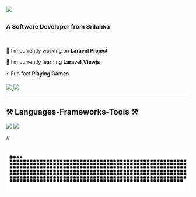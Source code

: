 <h1 align="left">
    <img src="https://readme-typing-svg.herokuapp.com/?font=Righteous&size=35&center=false&vCenter=true&width=500&height=70&duration=4000&lines=Hi+There!+👋;+I'm+Oshada+Viduranga;" />
</h1>



<h3 align="left">A Software Developer from Srilanka</h3>

<br/>

<div align="left">
 
 🔭 I’m currently working on **Laravel Project**
 
 🌱 I’m currently learning **Laravel,Viewjs**

 ⚡ Fun fact **Playing Games**
 
 </div>
 
<div align="left"> 
  <a href="oshadaviduranga5@gmail.com">
    <img src="https://img.shields.io/badge/Gmail-333333?style=for-the-badge&logo=gmail&logoColor=red" />
  </a>
  <a href="https://www.linkedin.com/in/oshada-viduranga-a52884227/" target="_blank">
    <img src="https://img.shields.io/badge/LinkedIn-0077B5?style=for-the-badge&logo=linkedin&logoColor=white" target="_blank" />
  </a>
</div>

 <hr/>


<h2 align="left">⚒️ Languages-Frameworks-Tools ⚒️</h2>

<div align="left">
    <img src="https://skillicons.dev/icons?i=html,css,vscode,github,figma,flutter,php,html,css,laravel,vuejs" />
    <img src="https://skillicons.dev/icons?i=nodejs,javascript,firebase,mongodb,c,java,mysql,photoshop" /><br>
</div>



//<div align="left">

  <br>
  <img alt="snake eating my contributions" src="https://raw.githubusercontent.com/Platane/snk/output/github-contribution-grid-snake.svg" />
  
  <br/><br/><br/>
</div>




